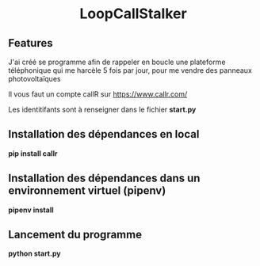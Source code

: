 <h1 align="center"> LoopCallStalker </h1>

## Features
J'ai créé se programme afin de rappeler en boucle une plateforme téléphonique qui me harcèle 5 fois par jour, pour me vendre des panneaux photovoltaïques

Il vous faut un compte callR sur https://www.callr.com/

Les identitifants sont à renseigner dans le fichier **start.py**

## Installation des dépendances en local

**pip install callr**


## Installation des dépendances dans un environnement virtuel (pipenv)

**pipenv install** 


## Lancement du programme 

**python start.py**
